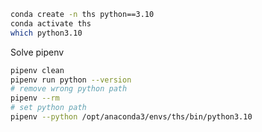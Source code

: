 ```bash
conda create -n ths python==3.10
conda activate ths
which python3.10

```


Solve pipenv
```bash
pipenv clean
pipenv run python --version
# remove wrong python path
pipenv --rm
# set python path
pipenv --python /opt/anaconda3/envs/ths/bin/python3.10
```




